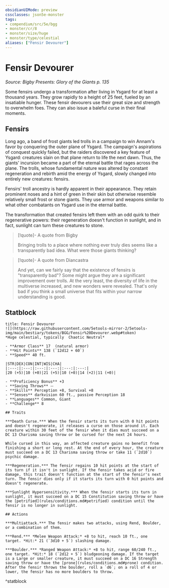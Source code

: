 ```yaml
---
obsidianUIMode: preview
cssclasses: json5e-monster
tags:
- compendium/src/5e/bgg
- monster/cr/8
- monster/size/huge
- monster/type/celestial
aliases: ["Fensir Devourer"]
---
```

# Fensir Devourer
*Source: Bigby Presents: Glory of the Giants p. 135*  

Some fensirs undergo a transformation after living in Ysgard for at least a thousand years. They grow rapidly to a height of 25 feet, fueled by an insatiable hunger. These fensir devourers use their great size and strength to overwhelm foes. They can also issue a baleful curse in their final moments.

## Fensirs

Long ago, a band of frost giants led trolls in a campaign to win Annam's favor by conquering the outer plane of Ysgard. The campaign's aspirations of conquest quickly failed, but the raiders discovered a key feature of Ysgard: creatures slain on that plane return to life the next dawn. Thus, the giants' incursion became a part of the eternal battle that rages across the plane. The trolls, whose fundamental nature was altered by constant regeneration and rebirth amid the energy of Ysgard, slowly changed into entirely new creatures: fensirs.

Fensirs' troll ancestry is hardly apparent in their appearance. They retain prominent noses and a hint of green in their skin but otherwise resemble relatively small frost or stone giants. They use armor and weapons similar to what other combatants on Ysgard use in the eternal battle.

The transformation that created fensirs left them with an odd quirk to their regenerative powers: their regeneration doesn't function in sunlight, and in fact, sunlight can turn these creatures to stone.

> [!quote]- A quote from Bigby  
> 
> Bringing trolls to a place where nothing ever truly dies seems like a transparently bad idea. What were those giants thinking?

> [!quote]- A quote from Diancastra  
> 
> And yet, can we fairly say that the existence of fensirs is "transparently bad"? Some might argue they are a significant improvement over trolls. At the very least, the diversity of life in the multiverse increased, and new wonders were revealed. That's only bad if you think a small universe that fits within your narrow understanding is good.


## Statblock

```ad-statblock
title: Fensir Devourer
![](https://raw.githubusercontent.com/5etools-mirror-2/5etools-img/main/bestiary/tokens/BGG/Fensir%20Devourer.webp#token)
*Huge celestial, typically  Chaotic Neutral*

- **Armor Class** 17  (natural armor)
- **Hit Points** 138 (`12d12 + 60`)
- **Speed** 40 ft.

|STR|DEX|CON|INT|WIS|CHA|
|:---:|:---:|:---:|:---:|:---:|:---:|
|20 (+5)|10 (+0)|21 (+5)|10 (+0)|14 (+2)|11 (+0)|

- **Proficiency Bonus** +3
- **Saving Throws** ⏤
- **Skills** Perception +8, Survival +8
- **Senses** darkvision 60 ft., passive Perception 18
- **Languages** Common, Giant
- **Challenge** 8

## Traits

***Death Curse.*** When the fensir starts its turn with 0 hit points and doesn't regenerate, it releases a curse on those around it. Each creature within 30 feet of the fensir when it dies must succeed on a DC 13 Charisma saving throw or be cursed for the next 24 hours.

While cursed in this way, an affected creature gains no benefit from finishing a short or long rest. At the end of every hour, the creature must succeed on a DC 13 Charisma saving throw or take 11 (`2d10`) psychic damage.

***Regeneration.*** The fensir regains 10 hit points at the start of its turn if it isn't in sunlight. If the fensir takes acid or fire damage, this trait doesn't function at the start of the fensir's next turn. The fensir dies only if it starts its turn with 0 hit points and doesn't regenerate.

***Sunlight Hypersensitivity.*** When the fensir starts its turn in sunlight, it must succeed on a DC 15 Constitution saving throw or have the [petrified](rules/conditions.md#petrified) condition until the fensir is no longer in sunlight.

## Actions

***Multiattack.*** The fensir makes two attacks, using Rend, Boulder, or a combination of them.

***Rend.*** *Melee Weapon Attack:* +8 to hit, reach 10 ft., one target. *Hit:* 21 (`3d10 + 5`) slashing damage.

***Boulder.*** *Ranged Weapon Attack:* +8 to hit, range 60/240 ft., one target. *Hit:* 18 (`2d12 + 5`) bludgeoning damage. If the target is a Large or smaller creature, it must succeed on a DC 16 Strength saving throw or have the [prone](rules/conditions.md#prone) condition. After the fensir throws the boulder, roll a `d6`; on a roll of 4 or lower, the fensir has no more boulders to throw.
```
^statblock
